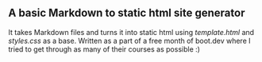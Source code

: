 ## A basic Markdown to static html site generator

It takes Markdown files and turns it into static html using *template.html* and *styles.css* as a base.
Written as a part of a free month of boot.dev where I tried to get through as many of their courses as possible :)
